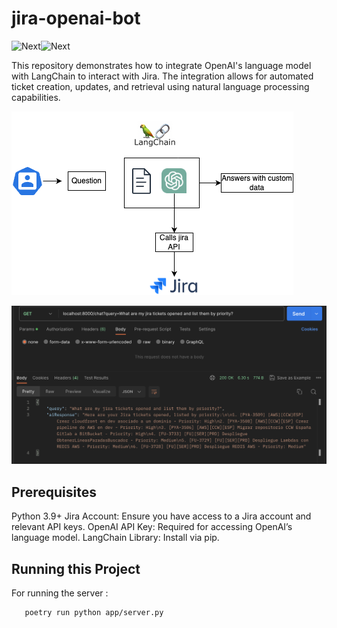 # jira-openai-bot

![Next][chatGpt]![Next][python]

This repository demonstrates how to integrate OpenAI's language model with LangChain to interact with Jira. The integration allows for automated ticket creation, updates, and retrieval using natural language processing capabilities.

![infraDiagram](images/infradiagram.png)


![demoPostman](images/demoPostman.png)

## Prerequisites

Python 3.9+
Jira Account: Ensure you have access to a Jira account and relevant API keys.
OpenAI API Key: Required for accessing OpenAI’s language model.
LangChain Library: Install via pip.


## Running this Project 

For running the server :  

```curl 
   poetry run python app/server.py
```

[chatGpt]: https://img.shields.io/badge/chatGPT-74aa9c?logo=openai&logoColor=white
[python]: https://img.shields.io/badge/Python-3.9-3776AB.svg?style=flat&logo=python&logoColor=white
